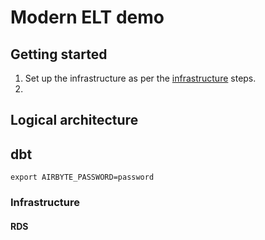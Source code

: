 # Modern ELT demo 

## Getting started 

1. Set up the infrastructure as per the [infrastructure](#infrastructure) steps. 
2. 

## Logical architecture 


## dbt 

```
export AIRBYTE_PASSWORD=password
```


### Infrastructure 

#### RDS 


